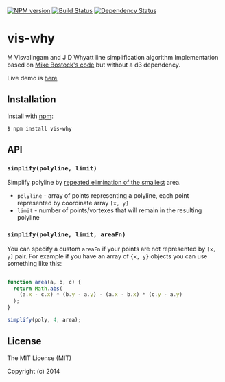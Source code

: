 [![NPM version][npm-image]][npm-url]
[![Build Status][travis-image]][travis-url]
[![Dependency Status][gemnasium-image]][gemnasium-url]

# vis-why

  M Visvalingam and J D Whyatt line simplification algorithm
  Implementation based on [Mike Bostock's code](http://bost.ocks.org/mike/simplify/) but without a d3 dependency.

  Live demo is [here](http://pirxpilot.github.io/vis-why/)

## Installation

  Install with [npm]:

    $ npm install vis-why

## API

### `simplify(polyline, limit)`

Simplify polyline by [repeated elimination of the smallest][vis-why] area.

- `polyline` - array of points representing a polyline, each point represented by coordinate array `[x, y]`
- `limit` - number of points/vortexes that will remain in the resulting polyline


### `simplify(polyline, limit, areaFn)`

You can specify a custom `areaFn` if your points are not represented by `[x, y]` pair. For example if you have
an array of `{x, y}` objects you can use something like this:

```js

function area(a, b, c) {
  return Math.abs(
    (a.x - c.x) * (b.y - a.y) - (a.x - b.x) * (c.y - a.y)
  );
}

simplify(poly, 4, area);

```

## License

  The MIT License (MIT)

  Copyright (c) 2014

[npm]: https://www.npmjs.org/
[vis-why]: https://hydra.hull.ac.uk/resources/hull:8338

[npm-image]: https://img.shields.io/npm/v/vis-why.svg
[npm-url]: https://npmjs.org/package/vis-why

[travis-url]: https://travis-ci.org/pirxpilot/vis-why
[travis-image]: https://img.shields.io/travis/pirxpilot/vis-why.svg

[gemnasium-image]: https://img.shields.io/gemnasium/pirxpilot/vis-why.svg
[gemnasium-url]: https://gemnasium.com/pirxpilot/vis-why
